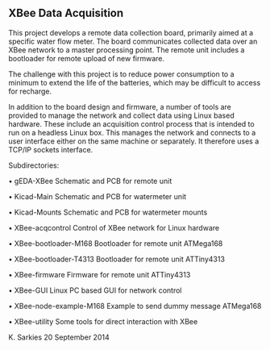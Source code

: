 XBee Data Acquisition
---------------------

This project develops a remote data collection board, primarily aimed at a
specific water flow meter. The board communicates collected data over
an XBee network to a master processing point. The remote unit includes a
bootloader for remote upload of new firmware.

The challenge with this project is to reduce power consumption to a minimum
to extend the life of the batteries, which may be difficult to access for
recharge.

In addition to the board design and firmware, a number of tools are provided
to manage the network and collect data using Linux based hardware. These
include an acquisition control process that is intended to run on a headless
Linux box. This manages the network and connects to a user interface either
on the same machine or separately. It therefore uses a TCP/IP sockets interface.

Subdirectories:

&bull; gEDA-XBee                   Schematic and PCB for remote unit

&bull; Kicad-Main                  Schematic and PCB for watermeter unit

&bull; Kicad-Mounts                Schematic and PCB for watermeter mounts

&bull; XBee-acqcontrol             Control of XBee network for Linux hardware

&bull; XBee-bootloader-M168        Bootloader for remote unit ATMega168

&bull; XBee-bootloader-T4313       Bootloader for remote unit ATTiny4313

&bull; XBee-firmware               Firmware for remote unit ATTiny4313

&bull; XBee-GUI                    Linux PC based GUI for network control

&bull; XBee-node-example-M168      Example to send dummy message ATMega168

&bull; XBee-utility                Some tools for direct interaction with XBee

K. Sarkies
20 September 2014

